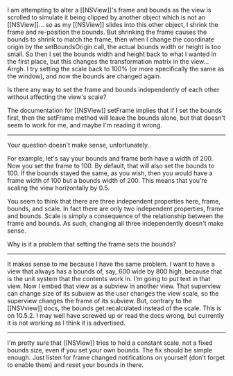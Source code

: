 I am attempting to alter a [[NSView]]'s frame and bounds as the view is scrolled to simulate it being clipped by another object which is not an [[NSView]]... so as my [[NSView]] slides into this other object, I shrink the frame and re-position the bounds.  But shrinking the frame causes the bounds to shrink to match the frame, then when I change the coordinate origin by the setBoundsOrigin call, the actual bounds width or height is too small.  So then I set the bounds width and height back to what I wanted in the first place, but this changes the transformation matrix in the view... Arrgh.  I try setting the scale back to 100% (or more specifically the same as the window), and now the bounds are changed again.

Is there any way to set the frame and bounds independently of each other without affecting the view's scale?

The documentation for [[NSView]] setFrame implies that if I set the bounds first, then the setFrame method will leave the bounds alone, but that doesn't seem to work for me, and maybe I'm reading it wrong.

----

Your question doesn't make sense, unfortunately..

For example, let's say your bounds and frame both have a width of 200. Now you set the frame to 100. By default, that will also set the bounds to 100. If the bounds stayed the same, as you wish, then you would have a frame width of 100 but a bounds width of 200. This means that you're scaling the view horizontally by 0.5.

You seem to think that there are three independent properties here, frame, bounds, and scale. In fact there are only two independent properties, frame and bounds. Scale is simply a consequence of the relationship between the frame and bounds. As such, changing all three independently doesn't make sense.

Why is it a problem that setting the frame sets the bounds?

----

It makes sense to me because I have the same problem. I want to have a view that always has a bounds of, say, 600 wide by 800 high, because that is the unit system that the contents work in. I'm going to put text in that view. Now I embed that view as a subview in another view. That superview can change size of its subview as the user changes the view scale, so the superview changes the frame of its subview. But, contrary to the [[NSVview]] docs, the bounds get recalculated instead of the scale. This is on 10.5.2. I may well have screwed up or read the docs wrong, but currently it is not working as I think it is advertised.

----
I'm pretty sure that [[NSView]] tries to hold a constant scale, not a fixed bounds size, even if you set your own bounds. The fix should be simple enough. Just listen for frame changed notifications on yourself (don't forget to enable them) and reset your bounds in there.